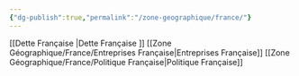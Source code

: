```yaml
---
{"dg-publish":true,"permalink":"/zone-geographique/france/"}
---
```




[[Dette Française \|Dette Française ]]
[[Zone Géographique/France/Entreprises Française\|Entreprises Française]]
[[Zone Géographique/France/Politique Française\|Politique Française]]




